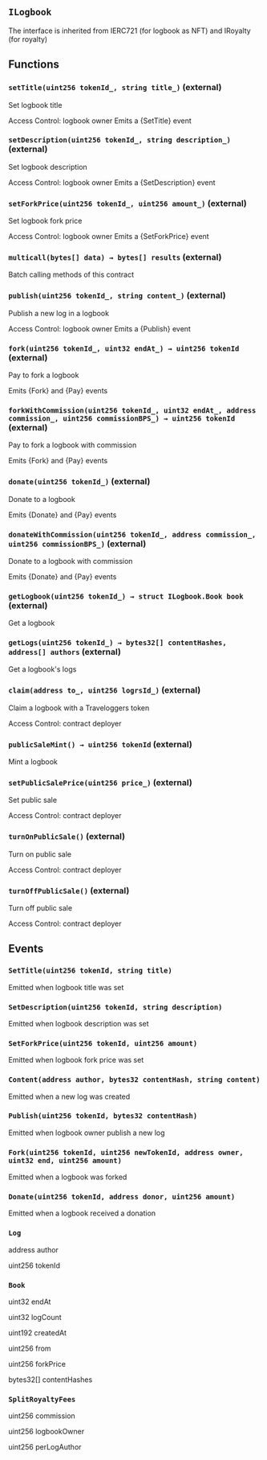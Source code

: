 ## `ILogbook`

The interface is inherited from IERC721 (for logbook as NFT) and IRoyalty (for royalty)

## Functions

### `setTitle(uint256 tokenId_, string title_)` (external)

Set logbook title

Access Control: logbook owner
Emits a {SetTitle} event

### `setDescription(uint256 tokenId_, string description_)` (external)

Set logbook description

Access Control: logbook owner
Emits a {SetDescription} event

### `setForkPrice(uint256 tokenId_, uint256 amount_)` (external)

Set logbook fork price

Access Control: logbook owner
Emits a {SetForkPrice} event

### `multicall(bytes[] data) → bytes[] results` (external)

Batch calling methods of this contract

### `publish(uint256 tokenId_, string content_)` (external)

Publish a new log in a logbook

Access Control: logbook owner
Emits a {Publish} event

### `fork(uint256 tokenId_, uint32 endAt_) → uint256 tokenId` (external)

Pay to fork a logbook

Emits {Fork} and {Pay} events

### `forkWithCommission(uint256 tokenId_, uint32 endAt_, address commission_, uint256 commissionBPS_) → uint256 tokenId` (external)

Pay to fork a logbook with commission

Emits {Fork} and {Pay} events

### `donate(uint256 tokenId_)` (external)

Donate to a logbook

Emits {Donate} and {Pay} events

### `donateWithCommission(uint256 tokenId_, address commission_, uint256 commissionBPS_)` (external)

Donate to a logbook with commission

Emits {Donate} and {Pay} events

### `getLogbook(uint256 tokenId_) → struct ILogbook.Book book` (external)

Get a logbook

### `getLogs(uint256 tokenId_) → bytes32[] contentHashes, address[] authors` (external)

Get a logbook's logs

### `claim(address to_, uint256 logrsId_)` (external)

Claim a logbook with a Traveloggers token

Access Control: contract deployer

### `publicSaleMint() → uint256 tokenId` (external)

Mint a logbook

### `setPublicSalePrice(uint256 price_)` (external)

Set public sale

Access Control: contract deployer

### `turnOnPublicSale()` (external)

Turn on public sale

Access Control: contract deployer

### `turnOffPublicSale()` (external)

Turn off public sale

Access Control: contract deployer

## Events

### `SetTitle(uint256 tokenId, string title)`

Emitted when logbook title was set

### `SetDescription(uint256 tokenId, string description)`

Emitted when logbook description was set

### `SetForkPrice(uint256 tokenId, uint256 amount)`

Emitted when logbook fork price was set

### `Content(address author, bytes32 contentHash, string content)`

Emitted when a new log was created

### `Publish(uint256 tokenId, bytes32 contentHash)`

Emitted when logbook owner publish a new log

### `Fork(uint256 tokenId, uint256 newTokenId, address owner, uint32 end, uint256 amount)`

Emitted when a logbook was forked

### `Donate(uint256 tokenId, address donor, uint256 amount)`

Emitted when a logbook received a donation

### `Log`

address
author

uint256
tokenId

### `Book`

uint32
endAt

uint32
logCount

uint192
createdAt

uint256
from

uint256
forkPrice

bytes32[]
contentHashes

### `SplitRoyaltyFees`

uint256
commission

uint256
logbookOwner

uint256
perLogAuthor
